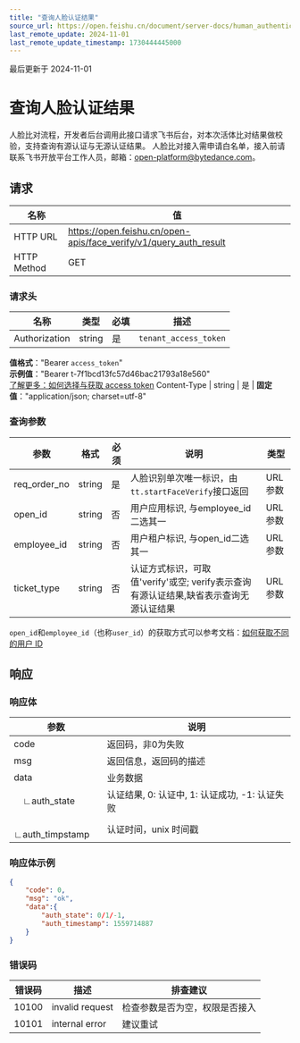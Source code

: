 ```yaml
---
title: "查询人脸认证结果"
source_url: https://open.feishu.cn/document/server-docs/human_authentication-v1/query-recognition-result
last_remote_update: 2024-11-01
last_remote_update_timestamp: 1730444445000
---
```

最后更新于 2024-11-01

# 查询人脸认证结果
人脸比对流程，开发者后台调用此接口请求飞书后台，对本次活体比对结果做校验，支持查询有源认证与无源认证结果。
人脸比对接入需申请白名单，接入前请联系飞书开放平台工作人员，邮箱：open-platform@bytedance.com。

## 请求
名称 | 值
---|---
HTTP URL | https://open.feishu.cn/open-apis/face_verify/v1/query_auth_result
HTTP Method | GET

### 请求头

名称 | 类型 | 必填 | 描述
--- | --- | --- | ---
Authorization | string | 是 | `tenant_access_token`  
**值格式**："Bearer `access_token`"  
**示例值**："Bearer t-7f1bcd13fc57d46bac21793a18e560"  
 [了解更多：如何选择与获取 access token](https://open.feishu.cn/document/uAjLw4CM/ugTN1YjL4UTN24CO1UjN/trouble-shooting/how-to-choose-which-type-of-token-to-use)
Content-Type | string | 是 | **固定值**："application/json; charset=utf-8"

### 查询参数  
|参数|格式|必须|说明|类型
|--|-----|--|----|--|
|req_order_no|string|是|人脸识别单次唯一标识，由`tt.startFaceVerify`接口返回|URL参数|
|open_id|string|否|用户应用标识, 与employee_id二选其一|URL参数|
|employee_id|string|否|用户租户标识, 与open_id二选其一|URL参数|
|ticket_type|string|否|认证方式标识，可取值'verify'或空; verify表示查询有源认证结果,缺省表示查询无源认证结果|URL参数|
`open_id`和`employee_id`（也称`user_id`）的获取方式可以参考文档：[如何获取不同的用户 ID](https://open.feishu.cn/document/home/user-identity-introduction/open-id)

## 响应
### 响应体
|参数|说明|
|--|----|
|code|返回码，非0为失败|
|msg|返回信息，返回码的描述|
|data|业务数据|
|&emsp;∟auth_state |认证结果, 0: 认证中, 1: 认证成功, -1: 认证失败|
|&emsp;∟auth_timpstamp |认证时间，unix 时间戳|

### 响应体示例
```json
{ 
    "code": 0, 
    "msg": "ok", 
    "data":{
        "auth_state": 0/1/-1,
        "auth_timestamp": 1559714887
    }
}
```

### 错误码
|错误码|描述|排查建议|
|--|-----|--|
|10100|invalid request|检查参数是否为空，权限是否接入|
|10101|internal error|建议重试|
